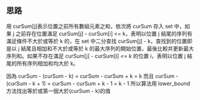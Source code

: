## 思路

用 curSum[j]表示位置之前所有數組元素之和，依次將 curSum 存入 set 中，如果 j 之前存在位置滿足 curSum[j] - curSum[i] <= k，表明以位置 j 結尾的序列有滿足條件不大於或等於 k 的，在 set 中二分查找 curSum[j] - k，查找到的位置即是以 j 結尾且相加和不大於或等於 k 的最大序列的開始位置，最後比較并更新最大序列和。如果不存在滿足 curSum[j] - curSum[i] <= k 的位置 i，表明以位置 j 結尾的所有序列相加和均大於 k。

因為 curSum - (curSum - k) = curSum - curSum + k = k
而且 curSum - (curSum - k + 1) = curSum - curSum + k - 1 = k - 1
所以算法用 lower_bound 方法找出等於或第一個大於(curSum - k)的值
